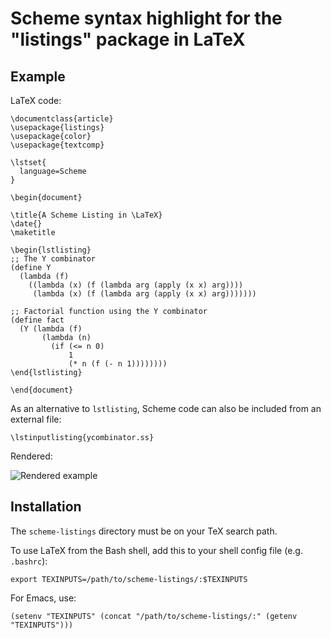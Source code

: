 # Scheme syntax highlight for the "listings" package in LaTeX

## Example

LaTeX code:

    \documentclass{article}
    \usepackage{listings}
    \usepackage{color}
    \usepackage{textcomp}
    
    \lstset{
      language=Scheme
    }
    
    \begin{document}
    
    \title{A Scheme Listing in \LaTeX}
    \date{}
    \maketitle
    
    \begin{lstlisting}
    ;; The Y combinator
    (define Y
      (lambda (f)
        ((lambda (x) (f (lambda arg (apply (x x) arg))))
         (lambda (x) (f (lambda arg (apply (x x) arg)))))))
    
    ;; Factorial function using the Y combinator
    (define fact
      (Y (lambda (f)
           (lambda (n)
             (if (<= n 0)
                 1
                 (* n (f (- n 1))))))))     
    \end{lstlisting}
    
    \end{document}

As an alternative to `lstlisting`, Scheme code can also be included from an external file:

    \lstinputlisting{ycombinator.ss}

Rendered:

![Rendered example](http://github.com/stuhlmueller/scheme-listings/raw/master/example.png)

## Installation

The `scheme-listings` directory must be on your TeX search path.

To use LaTeX from the Bash shell, add this to your shell config file (e.g. `.bashrc`):

    export TEXINPUTS=/path/to/scheme-listings/:$TEXINPUTS
    
For Emacs, use:

    (setenv "TEXINPUTS" (concat "/path/to/scheme-listings/:" (getenv "TEXINPUTS")))
